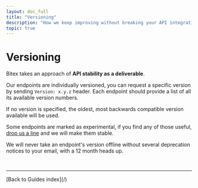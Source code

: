 ```yaml
---
layout: doc_full
title: "Versioning"
description: "How we keep improving without breaking your API integration."
topic: true
---
```

# Versioning

Bitex takes an approach of **API stability as a deliverable**.

Our endpoints are individually versioned, you can request a specific version
by sending `Version: x.y.z` header.
Each endpoint should provide a list of all its available version numbers.

If no version is specified, the oldest,
most backwards compatible version available will be used.


Some endpoints are marked as experimental,
if you find any of those useful, [drop us a line](mailto:developers@bitex.la)
and we will make them stable.

We will never take an endpoint's version offline without several deprecation
notices to your email, with a 12 month heads up.

<br/>
<hr/>
[Back to Guides index](/)
